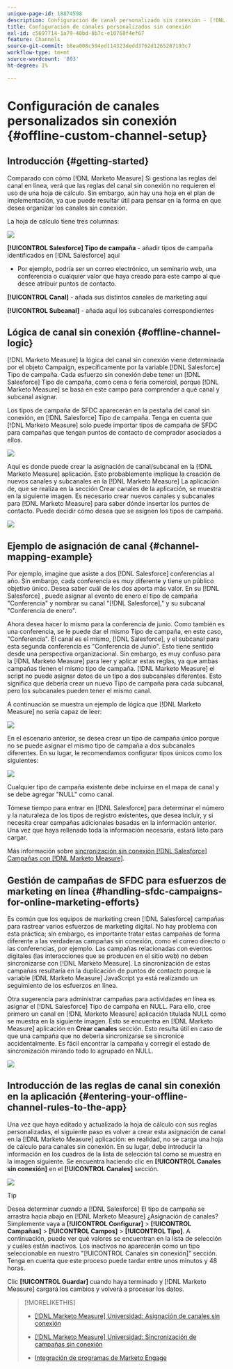 ```yaml
---
unique-page-id: 18874598
description: Configuración de canal personalizado sin conexión - [!DNL Marketo Measure] - Documentación del producto
title: Configuración de canales personalizados sin conexión
exl-id: c5697714-1a79-40bd-8b7c-e10768f4ef67
feature: Channels
source-git-commit: b8ea008c594ed114323dedd3762d1265287193c7
workflow-type: tm+mt
source-wordcount: '893'
ht-degree: 1%

---
```


# Configuración de canales personalizados sin conexión {#offline-custom-channel-setup}

## Introducción {#getting-started}

Comparado con cómo [!DNL Marketo Measure] Si gestiona las reglas del canal en línea, verá que las reglas del canal sin conexión no requieren el uso de una hoja de cálculo. Sin embargo, aún hay una hoja en el plan de implementación, ya que puede resultar útil para pensar en la forma en que desea organizar los canales sin conexión.

La hoja de cálculo tiene tres columnas:

![](assets/1-2.png)

**[!UICONTROL Salesforce] Tipo de campaña** - añadir tipos de campaña identificados en [!DNL Salesforce] aquí

* Por ejemplo, podría ser un correo electrónico, un seminario web, una conferencia o cualquier valor que haya creado para este campo al que desee atribuir puntos de contacto.

**[!UICONTROL Canal]** - añada sus distintos canales de marketing aquí

**[!UICONTROL Subcanal]** - añada aquí los subcanales correspondientes

## Lógica de canal sin conexión {#offline-channel-logic}

[!DNL Marketo Measure] la lógica del canal sin conexión viene determinada por el objeto Campaign, específicamente por la variable [!DNL Salesforce] Tipo de campaña. Cada esfuerzo sin conexión debe tener un [!DNL Salesforce] Tipo de campaña, como cena o feria comercial, porque [!DNL Marketo Measure] se basa en este campo para comprender a qué canal y subcanal asignar.

Los tipos de campaña de SFDC aparecerán en la pestaña del canal sin conexión, en [!DNL Salesforce] Tipo de campaña. Tenga en cuenta que [!DNL Marketo Measure] solo puede importar tipos de campaña de SFDC para campañas que tengan puntos de contacto de comprador asociados a ellos.

![](assets/2-2.png)

Aquí es donde puede crear la asignación de canal/subcanal en la [!DNL Marketo Measure] aplicación. Esto probablemente implique la creación de nuevos canales y subcanales en la [!DNL Marketo Measure] La aplicación de, que se realiza en la sección Crear canales de la aplicación, se muestra en la siguiente imagen. Es necesario crear nuevos canales y subcanales para [!DNL Marketo Measure] para saber dónde insertar los puntos de contacto. Puede decidir cómo desea que se asignen los tipos de campaña.

![](assets/3-2.png)

## Ejemplo de asignación de canal {#channel-mapping-example}

Por ejemplo, imagine que asiste a dos [!DNL Salesforce] conferencias al año. Sin embargo, cada conferencia es muy diferente y tiene un público objetivo único. Desea saber cuál de los dos aporta más valor. En su [!DNL Salesforce] , puede asignar al evento de enero el tipo de campaña &quot;Conferencia&quot; y nombrar su canal &quot;[!DNL Salesforce],&quot; y su subcanal &quot;Conferencia de enero&quot;.

Ahora desea hacer lo mismo para la conferencia de junio. Como también es una conferencia, se le puede dar el mismo Tipo de campaña, en este caso, &quot;Conferencia&quot;. El canal es el mismo, [!DNL Salesforce], y el subcanal para esta segunda conferencia es &quot;Conferencia de Junio&quot;. Esto tiene sentido desde una perspectiva organizacional. Sin embargo, es muy confuso para la [!DNL Marketo Measure] para leer y aplicar estas reglas, ya que ambas campañas tienen el mismo tipo de campaña. [!DNL Marketo Measure] el script no puede asignar datos de un tipo a dos subcanales diferentes. Esto significa que debería crear un nuevo Tipo de campaña para cada subcanal, pero los subcanales pueden tener el mismo canal.

A continuación se muestra un ejemplo de lógica que [!DNL Marketo Measure] no sería capaz de leer:

![](assets/4-2.png)

En el escenario anterior, se desea crear un tipo de campaña único porque no se puede asignar el mismo tipo de campaña a dos subcanales diferentes. En su lugar, le recomendamos configurar tipos únicos como los siguientes:

![](assets/5-2.png)

Cualquier tipo de campaña existente debe incluirse en el mapa de canal y se debe agregar &quot;NULL&quot; como canal.

Tómese tiempo para entrar en [!DNL Salesforce] para determinar el número y la naturaleza de los tipos de registro existentes, que desea incluir, y si necesita crear campañas adicionales basadas en la información anterior. Una vez que haya rellenado toda la información necesaria, estará listo para cargar.

Más información sobre [sincronización sin conexión [!DNL Salesforce] Campañas con [!DNL Marketo Measure]](/help/channel-tracking-and-setup/offline-channels/legacy-processes/syncing-offline-campaigns.md).

## Gestión de campañas de SFDC para esfuerzos de marketing en línea {#handling-sfdc-campaigns-for-online-marketing-efforts}

Es común que los equipos de marketing creen [!DNL Salesforce] campañas para rastrear varios esfuerzos de marketing digital. No hay problema con esta práctica; sin embargo, es importante tratar estas campañas de forma diferente a las verdaderas campañas sin conexión, como el correo directo o las conferencias, por ejemplo. Las campañas relacionadas con eventos digitales (las interacciones que se producen en el sitio web) no deben sincronizarse con [!DNL Marketo Measure]. La sincronización de estas campañas resultaría en la duplicación de puntos de contacto porque la variable [!DNL Marketo Measure] JavaScript ya está realizando un seguimiento de los esfuerzos en línea.

Otra sugerencia para administrar campañas para actividades en línea es asignar el [!DNL Salesforce] Tipo de campaña en NULL. Para ello, cree primero un canal en [!DNL Marketo Measure] aplicación titulada NULL como se muestra en la siguiente imagen. Esto se encuentra en [!DNL Marketo Measure] aplicación en **Crear canales** sección. Esto resulta útil en caso de que una campaña que no debería sincronizarse se sincronice accidentalmente. Es fácil encontrar la campaña y corregir el estado de sincronización mirando todo lo agrupado en NULL.

![](assets/6-2.png)

## Introducción de las reglas de canal sin conexión en la aplicación {#entering-your-offline-channel-rules-to-the-app}

Una vez que haya editado y actualizado la hoja de cálculo con sus reglas personalizadas, el siguiente paso es volver a crear esta asignación de canal en la [!DNL Marketo Measure] aplicación: en realidad, no se carga una hoja de cálculo para canales sin conexión. En su lugar, debe introducir la información en los cuadros de la lista de selección tal como se muestra en la imagen siguiente. Se encuentra haciendo clic en **[!UICONTROL Canales sin conexión]** en el **[!UICONTROL Canales]** sección.

![](assets/7-2.png)

>[!TIP]
>
>Desea determinar _cuando_ a [!DNL Salesforce] El tipo de campaña se arrastra hacia abajo en [!DNL Marketo Measure] ¿Asignación de canales? Simplemente vaya a **[!UICONTROL Configurar]** > **[!UICONTROL Campañas]** > **[!UICONTROL Campos]** > **[!UICONTROL Tipo]**. A continuación, puede ver qué valores se encuentran en la lista de selección y cuáles están inactivos. Los inactivos no aparecerán como un tipo seleccionable en nuestro &quot;[!UICONTROL Canales sin conexión]&quot; sección. Tenga en cuenta que este proceso puede tardar entre unos minutos y 48 horas.

Clic **[!UICONTROL Guardar]** cuando haya terminado y [!DNL Marketo Measure] cargará los cambios y volverá a procesar los datos.

>[!MORELIKETHIS]
>
>* [[!DNL Marketo Measure] Universidad: Asignación de canales sin conexión](https://universityonline.marketo.com/courses/bizible-fundamentals-channel-management/#/page/5c630eca34d9f0367662b77f)
>
>* [[!DNL Marketo Measure] Universidad: Sincronización de campañas sin conexión](https://universityonline.marketo.com/courses/bizible-fundamentals-channel-management/#/page/5c63286e34d9f0367662b78b)
>
>* [Integración de programas de Marketo Engage](/help/marketo-measure-and-marketo/marketo-measure-integrations-with-marketo/marketo-engage-programs-integration.md#channel-mapping)
